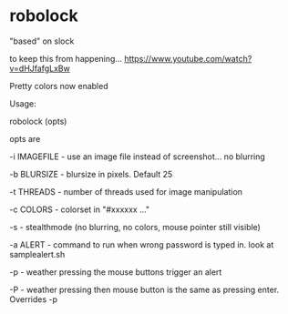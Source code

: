 # robolock
"based" on slock

to keep this from happening... https://www.youtube.com/watch?v=dHJfafgLxBw


Pretty colors now enabled

Usage:

robolock (opts)

opts are

-i IMAGEFILE	- use an image file instead of screenshot... no blurring

-b BLURSIZE	- blursize in pixels. Default 25

-t THREADS	- number of threads used for image manipulation

-c COLORS	- colorset in "#xxxxxx ..."

-s		- stealthmode (no blurring, no colors, mouse pointer still visible)

-a ALERT	- command to run when wrong password is typed in. look at samplealert.sh

-p		- weather pressing the mouse buttons trigger an alert

-P		- weather pressing then mouse button is the same as pressing enter. Overrides -p
